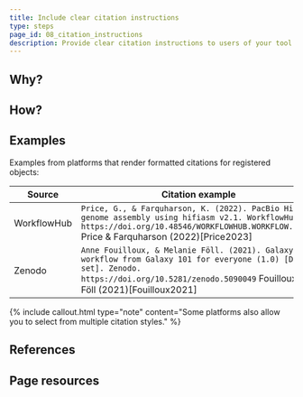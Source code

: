 ```yaml
---
title: Include clear citation instructions
type: steps
page_id: 08_citation_instructions
description: Provide clear citation instructions to users of your tool or workflow, for example by using a standard file (e.g. CITATION.cff). 
---
```



## Why?


## How?


## Examples

Examples from platforms that render formatted citations for registered objects:

| Source | Citation example                                                                                                                                                                               |
|--------|------------------------------------------------------------------------------------------------------------------------------------------------------------------------------------------------|
| WorkflowHub | `Price, G., & Farquharson, K. (2022). PacBio HiFi genome assembly using hifiasm v2.1. WorkflowHub. https://doi.org/10.48546/WORKFLOWHUB.WORKFLOW.221.3` Price & Farquharson (2022)[Price2023]  |
| Zenodo | `Anne Fouilloux, & Melanie Föll. (2021). Galaxy workflow from Galaxy 101 for everyone (1.0) [Data set]. Zenodo. https://doi.org/10.5281/zenodo.5090049` Fouilloux & Föll (2021)[Fouilloux2021] |

{% include callout.html type="note" content="Some platforms also allow you to select from multiple citation styles." %}



## References


## Page resources

